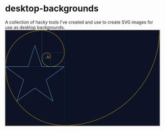# desktop-backgrounds

A collection of hacky tools I've created and use to create
SVG images for use as desktop backgrounds.
![golden-spiral-with-star](./output/golden-with-star.png)
